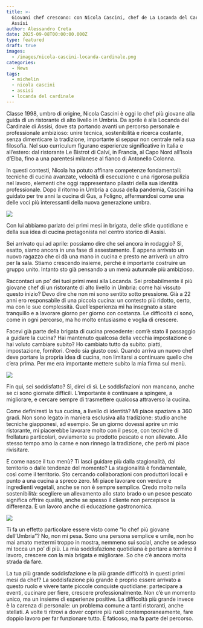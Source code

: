```yaml
---
title: >-
  Giovani chef crescono: con Nicola Cascini, chef de La Locanda del Cardinale ad
  Assisi
author: Alessandro Creta
date: 2025-09-08T00:00:00.000Z
type: featured
draft: true
images:
  - /images/nicola-cascini-locanda-cardinale.png
categories:
  - News
tags:
  - michelin
  - nicola cascini
  - assisi
  - locanda del cardinale
---
```


Classe 1998, umbro di origine, Nicola Cascini è oggi lo chef più giovane alla guida di un ristorante di alto livello in Umbria. Da aprile è alla Locanda del Cardinale di Assisi, dove sta portando avanti un percorso personale e professionale ambizioso: unire tecnica, sostenibilità e ricerca costante, senza dimenticare la tradizione, importante sì seppur non centrale nella sua filosofia. Nel suo curriculum figurano esperienze significative in Italia e all’estero: dal ristorante Le Bistrot di Calví, in Francia, al Capo Nord all’Isola d’Elba, fino a una parentesi milanese al fianco di Antonello Colonna.  

In questi contesti, Nicola ha potuto affinare competenze fondamentali: tecniche di cucina avanzate, velocità di esecuzione e una rigorosa pulizia nel lavoro, elementi che oggi rappresentano pilastri della sua identità professionale. Dopo il ritorno in Umbria a causa della pandemia, Cascini ha guidato per tre anni la cucina di Gus, a Foligno, affermandosi come una delle voci più interessanti della nuova generazione umbra. 

![](/images/nicola-cascini-locanda-cardinale-assisi-intervista.jpg)

Con lui abbiamo parlato dei primi mesi in brigata, delle sfide quotidiane e della sua idea di cucina protagonista nel centro storico di Assisi.

Sei arrivato qui ad aprile: possiamo dire che sei ancora in rodaggio?
Sì, esatto, siamo ancora in una fase di assestamento. È appena arrivato un nuovo ragazzo che ci dà una mano in cucina e presto ne arriverà un altro per la sala. Stiamo crescendo insieme, perché è importante costruire un gruppo unito. Intanto sto già pensando a un menù autunnale più ambizioso.

Raccontaci un po’ dei tuoi primi mesi alla Locanda. Sei probabilmente il più giovane chef di un ristorante di alto livello in Umbria: come hai vissuto questo inizio?
Devo dire che non mi sono sentito sotto pressione. Già a 22 anni ero responsabile di una piccola cucina: un contesto più ridotto, certo, ma con le sue complessità. Quell’esperienza mi ha insegnato a stare tranquillo e a lavorare giorno per giorno con costanza. Le difficoltà ci sono, come in ogni percorso, ma ho molto entusiasmo e voglia di crescere.

Facevi già parte della brigata di cucina precedente: com’è stato il passaggio a guidare la cucina? Hai mantenuto qualcosa della vecchia impostazione o hai voluto cambiare subito?
Ho cambiato tutto da subito: piatti, impostazione, fornitori. Credo sia giusto così. Quando arriva un nuovo chef deve portare la propria idea di cucina, non limitarsi a continuare quello che c’era prima. Per me era importante mettere subito la mia firma sul menù.

![](/images/locanda-cardinale-bottoni-pollo-olive.png)

Fin qui, sei soddisfatto?
Sì, direi di sì. Le soddisfazioni non mancano, anche se ci sono giornate difficili. L’importante è continuare a spingere, a migliorare, e cercare sempre di trasmettere qualcosa attraverso la cucina.

Come definiresti la tua cucina, a livello di identità?
Mi piace spaziare a 360 gradi. Non sono legato in maniera esclusiva alla tradizione: studio anche tecniche giapponesi, ad esempio. Se un giorno dovessi aprire un mio ristorante, mi piacerebbe lavorare molto con il pesce, con tecniche di frollatura particolari, ovviamente su prodotto pescato e non allevato. Allo stesso tempo amo la carne e non rinnego la tradizione, che però mi piace rivisitare.

E come nasce il tuo menù? Ti lasci guidare più dalla stagionalità, dal territorio o dalle tendenze del momento?
La stagionalità è fondamentale, così come il territorio. Sto cercando collaborazioni con produttori locali e punto a una cucina a spreco zero. Mi piace lavorare con verdure e ingredienti vegetali, anche se non è sempre semplice. Credo molto nella sostenibilità: scegliere un allevamento allo stato brado o un pesce pescato significa offrire qualità, anche se spesso il cliente non percepisce la differenza. È un lavoro anche di educazione gastronomica.

![](/images/locanda-cardinale-gnocco-brace-oca-tartufo.jpg)

Ti fa un effetto particolare essere visto come “lo chef più giovane dell’Umbria”?
No, non mi pesa. Sono una persona semplice e umile, non ho mai amato mettermi troppo in mostra, nemmeno sui social, anche se adesso mi tocca un po’ di più. La mia soddisfazione quotidiana è portare a termine il lavoro, crescere con la mia brigata e migliorare. So che c’è ancora molta strada da fare.

La tua più grande soddisfazione e la più grande difficoltà in questi primi mesi da chef?
La soddisfazione più grande è proprio essere arrivato a questo ruolo e vivere tante piccole conquiste quotidiane: partecipare a eventi, cucinare per fiere, crescere professionalmente. Non c’è un momento unico, ma un insieme di esperienze positive. La difficoltà più grande invece è la carenza di personale: un problema comune a tanti ristoranti, anche stellati. A volte ti ritrovi a dover coprire più ruoli contemporaneamente, fare doppio lavoro per far funzionare tutto. È faticoso, ma fa parte del percorso.
